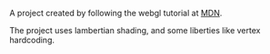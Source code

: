 A project created by following the webgl tutorial at [MDN](https://developer.mozilla.org/en-US/docs/Web/API/WebGL_API/Tutorial).

The project uses lambertian shading, and some liberties like vertex hardcoding.
